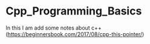 # Cpp_Programming_Basics
In this I am add some notes about c++
(https://beginnersbook.com/2017/08/cpp-this-pointer/)
